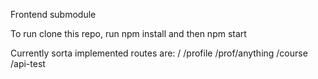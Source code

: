 Frontend submodule

To run clone this repo, run npm install and then npm start

Currently sorta implemented routes are:
/
/profile
/prof/anything
/course
/api-test
 
